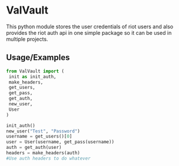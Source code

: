 
# ValVault

This python module stores the user credentials of riot users and also provides the riot auth api in one simple package so it can be used in multiple projects.

## Usage/Examples

```python
from ValVault import (
 init as init_auth,
 make_headers,
 get_users,
 get_pass,
 get_auth,
 new_user,
 User
)

init_auth()
new_user("Test", "Password")
username = get_users()[0]
user = User(username, get_pass(username))
auth = get_auth(user)
headers = make_headers(auth)
#Use auth headers to do whatever
```
